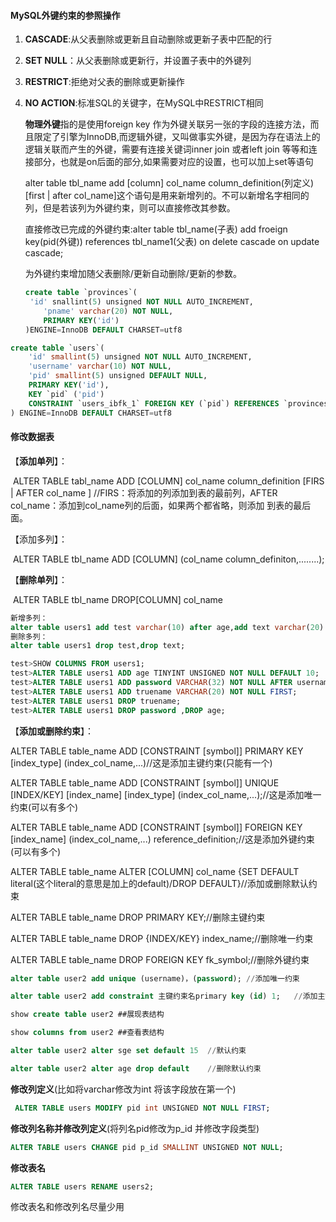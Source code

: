 #### MySQL外键约束的参照操作

1. **CASCADE**:从父表删除或更新且自动删除或更新子表中匹配的行

2. **SET NULL**：从父表删除或更新行，并设置子表中的外键列

3. **RESTRICT**:拒绝对父表的删除或更新操作

4. **NO ACTION**:标准SQL的关键字，在MySQL中RESTRICT相同



   **物理外键**指的是使用foreign key 作为外键关联另一张的字段的连接方法，而且限定了引擎为InnoDB,而逻辑外键，又叫做事实外键，是因为存在语法上的逻辑关联而产生的外键，需要有连接关键词inner join 或者left join 等等和连接部分，也就是on后面的部分,如果需要对应的设置，也可以加上set等语句

   alter table tbl_name add [column] col_name column_definition(列定义) [first | after col_name]这个语句是用来新增列的。不可以新增名字相同的列，但是若该列为外键约束，则可以直接修改其参数。

   直接修改已完成的外键约束:alter table tbl_name(子表) add froeign key(pid(外键)) references tbl_name1(父表) on delete cascade on update cascade;

   为外键约束增加随父表删除/更新自动删除/更新的参数。

   ```sql
   create table `provinces`(
   	'id' snallint(5) unsigned NOT NULL AUTO_INCREMENT,
       'pname' varchar(20) NOT NULL,
       PRIMARY KEY('id')
   )ENGINE=InnoDB DEFAULT CHARSET=utf8
   ```


```sql
create table `users`(
	'id' smallint(5) unsigned NOT NULL AUTO_INCREMENT,
	'username' varchar(10) NOT NULL,
    'pid' smallint(5) unsigned DEFAULT NULL,
    PRIMARY KEY('id'),
    KEY `pid` ('pid')
    CONSTRAINT `users_ibfk_1` FOREIGN KEY (`pid`) REFERENCES `provinces` (`id`)
) ENGINE=InnoDB DEFAULT CHARSET=utf8
```

#### **修改数据表**

【**添加单列**】：

​		ALTER TABLE tabl_name ADD [COLUMN] col_name column_definition [FIRS | AFTER col_name ] //FIRS：将添加的列添加到表的最前列，AFTER col_name：添加到col_name列的后面，如果两个都省略，则添加	到表的最后面。

【添加多列】：

​		ALTER TABLE tbl_name ADD [COLUMN] (col_name column_definiton,........);

【**删除单列**】：

​		 ALTER TABLE tbl_name DROP[COLUMN] col_name 

```sql
新增多列：
alter table users1 add test varchar(10) after age,add text varchar(20) first;
删除多列：
alter table users1 drop test,drop text;
```



```sql
test>SHOW COLUMNS FROM users1;
test>ALTER TABLE users1 ADD age TINYINT UNSIGNED NOT NULL DEFAULT 10;
test>ALTER TABLE users1 ADD password VARCHAR(32) NOT NULL AFTER username;
test>ALTER TABLE users1 ADD truename VARCHAR(20) NOT NULL FIRST;
test>ALTER TABLE users1 DROP truename;
test>ALTER TABLE users1 DROP password ,DROP age;
```

【**添加或删除约束**】：

ALTER TABLE table_name ADD [CONSTRAINT [symbol]] PRIMARY KEY  \[index_type] (index_col_name,...)//这是添加主键约束(只能有一个)

ALTER TABLE table_name ADD [CONSTRAINT [symbol]] UNIQUE \[INDEX/KEY] \[index_name] [index_type] (index_col_name,...);//这是添加唯一约束(可以有多个)

ALTER TABLE table_name ADD [CONSTRAINT [symbol]] FOREIGN KEY [index_name] (index_col_name,...) reference_definition;//这是添加外键约束(可以有多个)

ALTER TABLE table_name ALTER [COLUMN] col_name {SET DEFAULT literal(这个literal的意思是加上的default)/DROP DEFAULT}//添加或删除默认约束

ALTER TABLE table_name DROP PRIMARY KEY;//删除主键约束

ALTER TABLE table_name DROP {INDEX/KEY} index_name;//删除唯一约束

ALTER TABLE table_name DROP FOREIGN KEY fk_symbol;//删除外键约束

```sql
alter table user2 add unique (username)，(password);	//添加唯一约束

alter table user2 add constraint 主键约束名primary key (id) 1;	//添加主键约束

show create table user2	##展现表结构

show columns from user2	##查看表结构

alter table user2 alter sge set default 15	//默认约束

alter table user2 alter age drop default	//删除默认约束
```

**修改列定义**(比如将varchar修改为int 将该字段放在第一个)

```sql
 ALTER TABLE users MODIFY pid int UNSIGNED NOT NULL FIRST;
```

**修改列名称并修改列定义**(将列名pid修改为p_id 并修改字段类型)

```sql
ALTER TABLE users CHANGE pid p_id SMALLINT UNSIGNED NOT NULL;
```

 **修改表名**

```sql
ALTER TABLE users RENAME users2;
```

修改表名和修改列名尽量少用
